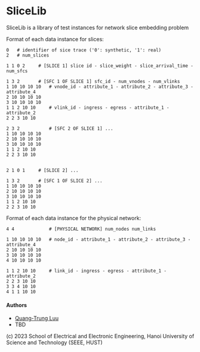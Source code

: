 # SliceLib
SliceLib is a library of test instances for network slice embedding problem


Format of each data instance for slices:

```
0   # identifier of sice trace ('0': synthetic, '1': real)
2   # num_slices

1 1 0 2		# [SLICE 1] slice id - slice_weight - slice_arrival_time - num_sfcs

1 3 2  		# [SFC 1 OF SLICE 1] sfc_id - num_vnodes - num_vlinks
1 10 10 10 10	# vnode_id - attribute_1 - attribute_2 - attribute_3 - attribute_4
2 10 10 10 10
3 10 10 10 10
1 1 2 10 10     # vlink_id - ingress - egress - attribute_1 - attribute_2
2 2 3 10 10

2 3 2           # [SFC 2 OF SLICE 1] ...
1 10 10 10 10	
2 10 10 10 10
3 10 10 10 10
1 1 2 10 10		
2 2 3 10 10


2 1 0 1		# [SLICE 2] ...

1 3 2  		# [SFC 1 OF SLICE 2] ...
1 10 10 10 10	
2 10 10 10 10
3 10 10 10 10
1 1 2 10 10		
2 2 3 10 10
```


Format of each data instance for the physical network:

```
4 4             # [PHYSICAL NETWORK] num_nodes num_links

1 10 10 10 10	# node_id - attribute_1 - attribute_2 - attribute_3 - attribute_4	
2 10 10 10 10
3 10 10 10 10
4 10 10 10 10

1 1 2 10 10     # link_id - ingress - egress - attribute_1 - attribute_2
2 2 3 10 10
3 3 4 10 10
4 1 1 10 10

```

#### Authors
* [Quang-Trung Luu](https://luuquangtrung.github.io/)
* TBD

(c) 2023 School of Electrical and Electronic Engineering, Hanoi University of Science and Technology (SEEE, HUST)
